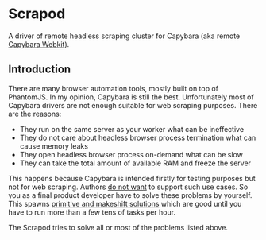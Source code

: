 Scrapod
=======

A driver of remote headless scraping cluster for Capybara
(aka remote [Capybara Webkit](https://github.com/thoughtbot/capybara-webkit)).

Introduction
------------

There are many browser automation tools, mostly built on top of PhantomJS.
In my opinion, Capybara is still the best. Unfortunately most of Capybara
drivers are not enough suitable for web scraping purposes.
There are the reasons:

* They run on the same server as your worker what can be ineffective
* They do not care about headless browser process termination what can cause memory leaks
* They open headless browser process on-demand what can be slow
* They can take the total amount of available RAM and freeze the server

This happens because Capybara is intended firstly for testing purposes
but not for web scraping. Authors
[do not want](https://github.com/thoughtbot/capybara-webkit/issues/147#issuecomment-137848937)
to support such use cases. So you as a final product developer have to solve
these problems by yourself. This spawns
[primitive and makeshift solutions](https://github.com/thoughtbot/capybara-webkit/issues/802#issuecomment-116195006)
which are good until you have to run more than a few tens of tasks per hour.

The Scrapod tries to solve all or most of the problems listed above.
